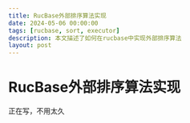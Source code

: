 ```yaml
---
title: RucBase外部排序算法实现
date: 2024-05-06 00:00:00
tags: [rucbase, sort, executor]
description: 本文描述了如何在rucbase中实现外部排序算法
layout: post
---
```


# RucBase外部排序算法实现

正在写，不用太久